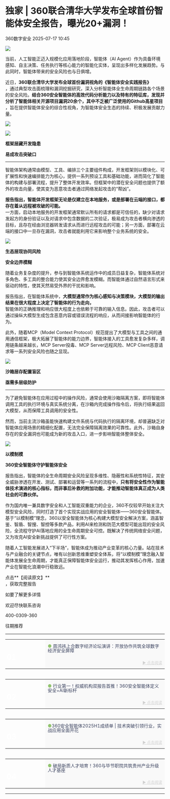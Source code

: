 #  独家 | 360联合清华大学发布全球首份智能体安全报告，曝光20+漏洞！  
 360数字安全   2025-07-17 10:45  
  
![](https://mmbiz.qpic.cn/sz_mmbiz_gif/pLEuriaaPnU3aeC9C0oM39xianL4YaS4y2tQ9lhml5TiaibVI25Qicrf7Y6klaSMRbiciceJWkiaib25TjXA1cuXYkYGTpg/640?wx_fmt=gif&from=appmsg "")  
  
  
当前，人工智能正迈入规模化应用落地阶段，智能体（AI Agent）作为具备环境感知、自主决策、任务执行等核心能力的智能化实体，呈现出多样化发展趋势。与此同时，智能体带来的安全风险也与日俱增。  
  
  
近日，**360联合清华大学发布全球首份漏洞视角的《智能体安全实践报告》**  
，通过典型攻击面梳理和漏洞挖掘研究，深入分析智能体全生命周期链路各个场景的安全风险。**结合360安全智能体的高效代码分析能力以及特有的特征库，发现并分析了智能体相关开源项目漏洞20余个，其中不乏被广泛使用的Github高星项目**  
，旨在提供智能体安全的综合性视角，为智能体安全生态的持续、积极发展贡献力量。  
  
  
![](https://mmbiz.qpic.cn/sz_mmbiz_png/pLEuriaaPnU3aeC9C0oM39xianL4YaS4y2xNqKglat5bFRozWcDA7J8sgnazszxySuZfaBISxVLiaacpuKqsnt3ibA/640?wx_fmt=png&from=appmsg "")  
  
  
![](https://mmbiz.qpic.cn/sz_mmbiz_gif/pLEuriaaPnU3aeC9C0oM39xianL4YaS4y2VPo7ZWn8rQETkbEhkpZtiaqcI7LmictNMibkFTs8OsASO2icNDm8WsficNw/640?wx_fmt=gif&from=appmsg "")  
  
**框架层藏开发隐患**  
  
**易成攻击突破口**  
  
****  
  
智能体架构通常由模型、工具、编排三个主要组件构成，开发框架则以模块化、可扩展性和快速编排能力为核心，提供一系列预设工具和基础功能，进而简化了智能体的构建与部署流程，提升了整体开发效率。但框架中的潜在安全问题也提供了额外的攻击向量，使其变为恶意攻击者通过网络发起攻击的“帮凶”。  
  
  
**报告指出，智能体开发框架无论是仅建立在本地服务，或是部署在云端的接口，都存在着从远程被攻破的可能。**  
一方面，启动本地服务的开发框架通常默认所有的请求都是可信任的，缺少对请求发起方的身份验证以及对请求中包含数据的二次验证，极易成为攻击者横向渗透的目标，且存在经由浏览器转发请求从而进行远程攻击的可能；另一方面，部署在云端的接口中一旦存在漏洞，攻击者就能利用它来影响整个业务系统的安全。  
  
  
![](https://mmbiz.qpic.cn/sz_mmbiz_gif/pLEuriaaPnU3aeC9C0oM39xianL4YaS4y2VPo7ZWn8rQETkbEhkpZtiaqcI7LmictNMibkFTs8OsASO2icNDm8WsficNw/640?wx_fmt=gif&from=appmsg "")  
  
**生态层现协同风险**  
  
**安全边界模糊**  
  
  
随着业务复杂度的提升，参与到智能体系统运作中的成员日益复杂，智能体系统对多角色、多工具的整合能力使其安全边界愈发模糊。而智能体通过自然语言形式来驱动的特性，使其天然易受外界的干扰和影响。  
  
  
报告指出，在智能体系统中，**大模型通常作为核心感知与决策模块，大模型的输出结果在很大程度上决定了智能体的行为走向，**  
智能体的正确推理和响应很大程度上也依赖于可靠的输入信息。因此，攻击者可以通过操纵大模型生成包含恶意内容或错误流程的响应，从而间接影响智能体的行为。  
  
  
此外，随着MCP（Model Context Protocol）规范提出了大模型与工具之间的通用通信框架，极大拓展了智能体的能力边界，智能体接入的工具愈发复杂多样，调用链条越来越长，MCP Server投毒、MCP Server远程风险、MCP Client恶意请求等一系列安全风险也随之显现。  
  
  
![](https://mmbiz.qpic.cn/sz_mmbiz_gif/pLEuriaaPnU3aeC9C0oM39xianL4YaS4y2VPo7ZWn8rQETkbEhkpZtiaqcI7LmictNMibkFTs8OsASO2icNDm8WsficNw/640?wx_fmt=gif&from=appmsg "")  
  
**沙箱层存配置盲区**  
  
**亟需多层级防护**  
  
****  
  
为了避免智能体在应用过程中的操作风险，通常会使用沙箱隔离方案，即将智能体调用工具的执行环境与真实系统分离，在沙箱内完成操作指令后，将执行结果返回大模型，从而保障工具调用的安全性。  
  
  
然而，当前主流沙箱虽能快速构建文件系统与代码执行的隔离环境，却普遍缺乏对智能体应用场景的精细化配置，无法完全保障隔离效果的可靠性。此外，沙箱自身存在的安全漏洞也可能成为新的攻击入口，进一步影响智能体整体安全。  
  
  
![](https://mmbiz.qpic.cn/sz_mmbiz_gif/pLEuriaaPnU3aeC9C0oM39xianL4YaS4y2VPo7ZWn8rQETkbEhkpZtiaqcI7LmictNMibkFTs8OsASO2icNDm8WsficNw/640?wx_fmt=gif&from=appmsg "")  
  
**以模制模**  
  
**360安全智能体守护智能体安全**  
  
  
报告指出，智能体的全生命周期安全风险呈现多维性、隐蔽性和系统性特征，其安全威胁渗透在开发、测试、部署和运营等一系列的流程中，**只有将安全性作为智能体技术演进的核心指标，而非事后补救的附加功能，才能推动智能体真正成为人类社会的可靠伙伴。**  
  
  
作为国内唯一兼具数字安全和人工智能双重能力的企业，360不仅较早开始关注大模型安全风险，同时打造了首个实现实战应用的安全智能体——360安全智能体。  
基于“以模制模”理念，360以安全智能体为核心构建大模型安全解决方案，涵盖智鉴、智盾、智搜、智控等多款产品，利用AI来检测和防范大模型可能出现的安全风险，全流程守护AI落地应用的全生命周期安全可控。既解决了传统网络安全问题，又为攻克AI安全新挑战提供了可行性方案。  
  
  
随着人工智能发展进入“下半场”，智能体成为推动产业变革的核心力量。站在技术与产业融合的关键节点，唯有以创新思维重塑安全体系，将“以模制模”理念融入智能体发展全生命周期，才能真正保障智能体安全运行，推动其发挥核心作用，加速产业在智能化浪潮中行稳致远。  
  
  
点击**【阅读原文】**  
，获取完整报告  
  
如要了解更多详情  
  
欢迎尽快联系咨询  
  
400-0309-360  
  
  
  
往期推荐  
  
<table><tbody><tr><td data-colwidth="100.0000%" width="100.0000%" style="border-width: 0px;border-color: rgb(62, 62, 62) rgb(62, 62, 62) rgb(255, 255, 255);border-style: none;padding: 0px 0px 10px;"><section style="min-height: 40px;margin-right: 0%;margin-left: 0%;"><section style="width: 100%;margin-right: auto;margin-bottom: -10px;margin-left: auto;"><table><tbody><tr><td rowspan="2" data-colwidth="25.0000%" width="25.0000%" style="border-color: rgb(62, 62, 62);border-style: none;background-repeat: no-repeat;background-attachment: scroll;vertical-align: bottom;background-image: url(&#34;https://mmbiz.qpic.cn/sz_mmbiz_png/pLEuriaaPnU38Uyb3SkGqCU3pAxUSwczYDD4gGqsUahLUEEzNT7icf0lTiaQGrupn08SrHwRyVRlxkFhMO8EstRcQ/640?wx_fmt=png&amp;from=appmsg&#34;);padding: 0px;background-position: 30.0133% 0% !important;background-size: cover !important;"><section style="margin-right: 0%;margin-bottom: 4px;margin-left: 0%;text-align: left;"><section style="text-align: right;padding-right: 4px;padding-left: 4px;color: rgb(255, 255, 255);font-size: 24px;line-height: 1;"><p style="text-align: left;"><strong><span leaf="">01</span></strong></p></section></section></td><td data-colwidth="75.0000%" width="75.0000%" style="border-color: rgb(62, 62, 62);border-style: none;padding-top: 0px;padding-bottom: 0px;background-color: rgb(249, 249, 249);"><section style="margin-top: 10px;margin-right: 0%;margin-left: 0%;"><section style="color: rgb(140, 140, 140);line-height: 1;font-size: 14px;"><p style=""><span style="color: rgb(145, 196, 110);"><span leaf="">● </span></span><span style="color: rgb(58, 66, 94);"><span leaf="">周鸿祎上合数字经济论坛演讲：开放协作共筑全球数字经济安全屏障</span></span></p></section></section></td></tr><tr><td data-colwidth="75.0000%" width="75.0000%" style="border-color: rgb(62, 62, 62);border-style: none;padding-top: 0px;padding-bottom: 0px;background-color: rgb(249, 249, 249);"><section style="margin-bottom: 5px;"><section style="line-height: 1;color: rgb(140, 140, 140);font-size: 12px;"><p style="text-align: right;"><span style="color: rgb(208, 208, 208);"><span leaf=""><a class="normal_text_link" target="_blank" style="color: rgb(208, 208, 208);" href="https://mp.weixin.qq.com/s?__biz=MzA4MTg0MDQ4Nw==&amp;mid=2247581197&amp;idx=1&amp;sn=4a018c1b177f9acb4b5b21cca06ee5de&amp;scene=21#wechat_redirect" textvalue="► 点击阅读" data-itemshowtype="0" linktype="text" data-linktype="2">► 点击阅读</a></span></span></p></section></section></td></tr></tbody></table></section></section></td></tr><tr><td data-colwidth="100.0000%" width="100.0000%" style="border-width: 0px;border-color: rgb(62, 62, 62) rgb(62, 62, 62) rgb(255, 255, 255);border-style: none;padding: 0px 0px 10px;"><section style="min-height: 40px;margin-right: 0%;margin-left: 0%;"><section style="width: 100%;margin-right: auto;margin-bottom: -10px;margin-left: auto;"><table><tbody><tr><td rowspan="2" data-colwidth="25.0000%" width="25.0000%" style="border-color: rgb(62, 62, 62);border-style: none;background-repeat: no-repeat;background-attachment: scroll;vertical-align: bottom;background-image: url(&#34;https://mmbiz.qpic.cn/sz_mmbiz_png/pLEuriaaPnU38Uyb3SkGqCU3pAxUSwczYZBFFNic7drOI42J8icxBVdRnfKzRyl4NHGVvu18j6khtLcLbOiaPQECNw/640?wx_fmt=png&amp;from=appmsg&#34;);padding: 0px;background-position: 63.5676% 0% !important;background-size: 139.503% !important;"><section style="margin-right: 0%;margin-bottom: 4px;margin-left: 0%;"><section style="text-align: left;padding-right: 4px;padding-left: 4px;color: rgb(255, 255, 255);font-size: 24px;line-height: 1;"><p><strong><span leaf="">02</span></strong></p></section></section></td><td data-colwidth="75.0000%" width="75.0000%" style="border-color: rgb(62, 62, 62);border-style: none;padding-top: 0px;padding-bottom: 0px;background-color: rgb(249, 249, 249);"><section style="margin-top: 10px;margin-right: 0%;margin-left: 0%;"><section style="color: rgb(140, 140, 140);line-height: 1;font-size: 14px;"><p style=""><span style="color: rgb(145, 196, 110);"><span leaf="">● </span></span><span style="color: rgb(58, 66, 94);"><span leaf="">行业第一！权威机构双报告首推！360安全智能体定义安全+AI新标杆</span></span></p></section></section></td></tr><tr><td data-colwidth="75.0000%" width="75.0000%" style="border-color: rgb(62, 62, 62);border-style: none;padding-top: 0px;padding-bottom: 0px;background-color: rgb(249, 249, 249);"><section style="margin-bottom: 5px;"><section style="line-height: 1;color: rgb(140, 140, 140);font-size: 12px;"><p style="text-align: right;"><span style="color: rgb(208, 208, 208);"><span leaf=""><a class="normal_text_link" target="_blank" style="color: rgb(208, 208, 208);" href="https://mp.weixin.qq.com/s?__biz=MzA4MTg0MDQ4Nw==&amp;mid=2247581215&amp;idx=1&amp;sn=04e879e67404cfe454778c46f7d5728a&amp;scene=21#wechat_redirect" textvalue="► 点击阅读" data-itemshowtype="0" linktype="text" data-linktype="2">► 点击阅读</a></span></span></p></section></section></td></tr></tbody></table></section></section></td></tr><tr><td data-colwidth="100.0000%" width="100.0000%" style="border-width: 0px;border-color: rgb(62, 62, 62) rgb(62, 62, 62) rgb(255, 255, 255);border-style: none;padding: 0px 0px 10px;"><section style="min-height: 40px;margin-right: 0%;margin-left: 0%;"><section style="width: 100%;margin-right: auto;margin-bottom: -10px;margin-left: auto;"><table><tbody><tr><td rowspan="2" data-colwidth="25.0000%" width="25.0000%" style="border-color: rgb(62, 62, 62);border-style: none;background-repeat: no-repeat;background-attachment: scroll;vertical-align: bottom;background-image: url(&#34;https://mmbiz.qpic.cn/sz_mmbiz_jpg/pLEuriaaPnU38Uyb3SkGqCU3pAxUSwczYdvyAlbYvyqJyFmEw1smroDFcmZdDic9icOZbJdic0kZNSJJ2Weiao8YzAA/640?wx_fmt=jpeg&amp;from=appmsg&#34;);padding: 0px;background-position: 18.8832% 0% !important;background-size: 100% 100% !important;"><section style="margin-right: 0%;margin-bottom: 4px;margin-left: 0%;"><section style="text-align: right;padding-right: 4px;padding-left: 4px;color: rgb(255, 255, 255);font-size: 24px;line-height: 1;"><p style="text-align: left;"><strong><span leaf="">03</span></strong></p></section></section></td><td data-colwidth="75.0000%" width="75.0000%" style="border-color: rgb(62, 62, 62);border-style: none;padding-top: 0px;padding-bottom: 0px;background-color: rgb(249, 249, 249);"><section style="margin-top: 10px;margin-right: 0%;margin-left: 0%;"><section style="color: rgb(140, 140, 140);line-height: 1;font-size: 14px;"><p style=""><span style="color: rgb(145, 196, 110);"><span leaf="">●</span></span><span style="color: rgb(202, 29, 24);"></span><span style="color: rgb(58, 66, 94);"><span leaf="">360安全智能体2025H1成绩单 | 技术突破引领行业，实战应用全面开花</span></span></p></section></section></td></tr><tr><td data-colwidth="75.0000%" width="75.0000%" style="border-color: rgb(62, 62, 62);border-style: none;padding-top: 0px;padding-bottom: 0px;background-color: rgb(249, 249, 249);"><section style="margin-bottom: 5px;"><section style="line-height: 1;color: rgb(140, 140, 140);font-size: 12px;"><p style="text-align: right;"><span style="color: rgb(208, 208, 208);"><span leaf=""><a class="normal_text_link" target="_blank" style="color: rgb(208, 208, 208);" href="https://mp.weixin.qq.com/s?__biz=MzA4MTg0MDQ4Nw==&amp;mid=2247581230&amp;idx=1&amp;sn=51c00d056f6169986db2c73a54399bb9&amp;scene=21#wechat_redirect" textvalue="► 点击阅读" data-itemshowtype="0" linktype="text" data-linktype="2">► 点击阅读</a></span></span></p></section></section></td></tr></tbody></table></section></section></td></tr><tr><td data-colwidth="100.0000%" width="100.0000%" style="border-width: 0px;border-color: rgb(62, 62, 62) rgb(62, 62, 62) rgb(255, 255, 255);border-style: none;padding: 0px 0px 10px;"><section style="min-height: 40px;margin-right: 0%;margin-left: 0%;"><section style="width: 100%;margin-right: auto;margin-bottom: -10px;margin-left: auto;"><table><tbody><tr><td rowspan="2" data-colwidth="25.0000%" width="25.0000%" style="border-color: rgb(62, 62, 62);border-style: none;background-repeat: no-repeat;background-attachment: scroll;vertical-align: bottom;background-image: url(&#34;https://mmbiz.qpic.cn/sz_mmbiz_jpg/pLEuriaaPnU38Uyb3SkGqCU3pAxUSwczYlLwNVAzCDpU4Rv2NKX8k2L0IB1z0b9SiaINREGgYPcxEqoDOnUeBQJw/640?wx_fmt=jpeg&amp;from=appmsg&#34;);padding: 0px;background-position: 100% 0% !important;background-size: 105.256% !important;"><section style="margin-right: 0%;margin-bottom: 4px;margin-left: 0%;"><section style="text-align: right;padding-right: 4px;padding-left: 4px;color: rgb(255, 255, 255);font-size: 24px;line-height: 1;"><p style="text-align: left;"><strong><span leaf="">04</span></strong></p></section></section></td><td data-colwidth="75.0000%" width="75.0000%" style="border-color: rgb(62, 62, 62);border-style: none;padding-top: 0px;padding-bottom: 0px;background-color: rgb(249, 249, 249);"><section style="margin-top: 10px;margin-right: 0%;margin-left: 0%;"><section style="color: rgb(140, 140, 140);line-height: 1;font-size: 14px;"><p style=""><span style="color: rgb(145, 196, 110);"><span leaf="">● </span></span><span style="color: rgb(58, 66, 94);"><span leaf="">破局新质人才培育！360与毕节职院共筑贵州产业升级人才基座</span></span></p></section></section></td></tr><tr><td data-colwidth="75.0000%" width="75.0000%" style="border-color: rgb(62, 62, 62);border-style: none;padding-top: 0px;padding-bottom: 0px;background-color: rgb(249, 249, 249);"><section style="margin-bottom: 5px;"><section style="line-height: 1;color: rgb(140, 140, 140);font-size: 12px;"><p style="text-align: right;"><span style="color: rgb(208, 208, 208);"><span leaf=""><a class="normal_text_link" target="_blank" style="color: rgb(208, 208, 208);" href="https://mp.weixin.qq.com/s?__biz=MzA4MTg0MDQ4Nw==&amp;mid=2247581197&amp;idx=2&amp;sn=42991271598f8926ee0418c648fc9cba&amp;scene=21#wechat_redirect" textvalue="► 点击阅读" data-itemshowtype="0" linktype="text" data-linktype="2">► 点击阅读</a></span></span></p></section></section></td></tr></tbody></table></section></section></td></tr></tbody></table>  
  
  
  
